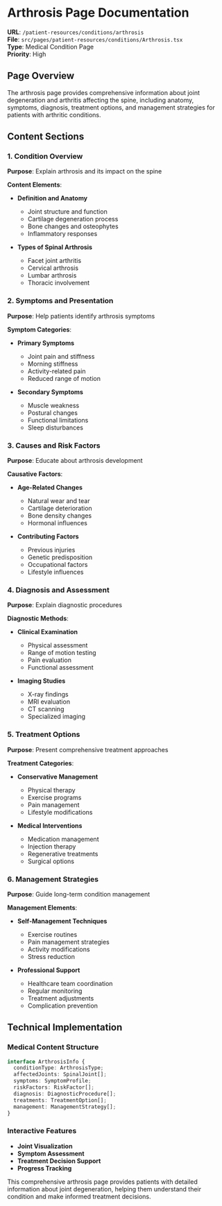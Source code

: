 # Arthrosis Page Documentation

**URL**: `/patient-resources/conditions/arthrosis`  
**File**: `src/pages/patient-resources/conditions/Arthrosis.tsx`  
**Type**: Medical Condition Page  
**Priority**: High

## Page Overview

The arthrosis page provides comprehensive information about joint degeneration and arthritis affecting the spine, including anatomy, symptoms, diagnosis, treatment options, and management strategies for patients with arthritic conditions.

## Content Sections

### 1. Condition Overview
**Purpose**: Explain arthrosis and its impact on the spine

**Content Elements**:
- **Definition and Anatomy**
  - Joint structure and function
  - Cartilage degeneration process
  - Bone changes and osteophytes
  - Inflammatory responses

- **Types of Spinal Arthrosis**
  - Facet joint arthritis
  - Cervical arthrosis
  - Lumbar arthrosis
  - Thoracic involvement

### 2. Symptoms and Presentation
**Purpose**: Help patients identify arthrosis symptoms

**Symptom Categories**:
- **Primary Symptoms**
  - Joint pain and stiffness
  - Morning stiffness
  - Activity-related pain
  - Reduced range of motion

- **Secondary Symptoms**
  - Muscle weakness
  - Postural changes
  - Functional limitations
  - Sleep disturbances

### 3. Causes and Risk Factors
**Purpose**: Educate about arthrosis development

**Causative Factors**:
- **Age-Related Changes**
  - Natural wear and tear
  - Cartilage deterioration
  - Bone density changes
  - Hormonal influences

- **Contributing Factors**
  - Previous injuries
  - Genetic predisposition
  - Occupational factors
  - Lifestyle influences

### 4. Diagnosis and Assessment
**Purpose**: Explain diagnostic procedures

**Diagnostic Methods**:
- **Clinical Examination**
  - Physical assessment
  - Range of motion testing
  - Pain evaluation
  - Functional assessment

- **Imaging Studies**
  - X-ray findings
  - MRI evaluation
  - CT scanning
  - Specialized imaging

### 5. Treatment Options
**Purpose**: Present comprehensive treatment approaches

**Treatment Categories**:
- **Conservative Management**
  - Physical therapy
  - Exercise programs
  - Pain management
  - Lifestyle modifications

- **Medical Interventions**
  - Medication management
  - Injection therapy
  - Regenerative treatments
  - Surgical options

### 6. Management Strategies
**Purpose**: Guide long-term condition management

**Management Elements**:
- **Self-Management Techniques**
  - Exercise routines
  - Pain management strategies
  - Activity modifications
  - Stress reduction

- **Professional Support**
  - Healthcare team coordination
  - Regular monitoring
  - Treatment adjustments
  - Complication prevention

## Technical Implementation

### Medical Content Structure
```typescript
interface ArthrosisInfo {
  conditionType: ArthrosisType;
  affectedJoints: SpinalJoint[];
  symptoms: SymptomProfile;
  riskFactors: RiskFactor[];
  diagnosis: DiagnosticProcedure[];
  treatments: TreatmentOption[];
  management: ManagementStrategy[];
}
```

### Interactive Features
- **Joint Visualization**
- **Symptom Assessment**
- **Treatment Decision Support**
- **Progress Tracking**

This comprehensive arthrosis page provides patients with detailed information about joint degeneration, helping them understand their condition and make informed treatment decisions.
